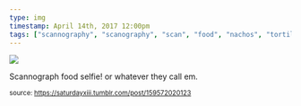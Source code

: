 ```yaml
---
type: img
timestamp: April 14th, 2017 12:00pm
tags: ["scannography", "scanography", "scan", "food", "nachos", "tortilla", "chips", "salsa", "edible", "photography"]
---
```

<img src="https://saturdayxiii.github.io/media/159572020123.png"/>

Scannograph food selfie! or whatever they call em.
 
      
      
  
<small>source: https://saturdayxiii.tumblr.com/post/159572020123</small>